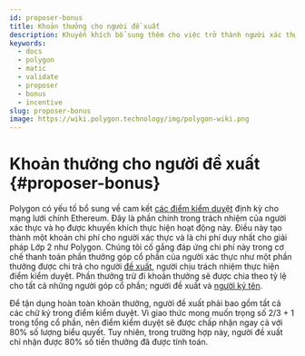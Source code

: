 ```yaml
---
id: proposer-bonus
title: Khoản thưởng cho người đề xuất
description: Khuyến khích bổ sung thêm cho việc trở thành người xác thực.
keywords:
  - docs
  - polygon
  - matic
  - validate
  - proposer
  - bonus
  - incentive
slug: proposer-bonus
image: https://wiki.polygon.technology/img/polygon-wiki.png
---
```


# Khoản thưởng cho người đề xuất {#proposer-bonus}

Polygon có yếu tố bổ sung về cam kết [các điểm kiểm duyệt](/docs/maintain/glossary.md#checkpoint-transaction) định kỳ cho mạng lưới chính Ethereum.
Đây là phần chính trong trách nhiệm của người xác thực và họ được khuyến khích thực hiện hoạt động này. Điều này tạo thành một khoản chi phí cho người xác thực và là chi phí duy nhất cho giải pháp Lớp 2 như Polygon. Chúng tôi cố gắng đáp ứng chi phí này trong cơ chế thanh toán phần thưởng góp cổ phần của người xác thực như một phần thưởng được chi trả cho người [đề xuất](/docs/maintain/glossary.md#proposer), người chịu trách nhiệm thực hiện điểm kiểm duyệt. Phần thưởng trừ đi khoản thưởng sẽ được chia theo tỷ lệ cho tất cả những người góp cổ phần; người đề xuất và [người ký tên](/docs/maintain/glossary.md#signer-address).

Để tận dụng hoàn toàn khoản thưởng, người đề xuất phải bao gồm tất cả các chữ ký trong điểm kiểm duyệt. Vì giao thức mong muốn trọng số 2/3 + 1 trong tổng cổ phần, nên điểm kiểm duyệt sẽ được chấp nhận ngay cả với 80% số lượng biểu quyết. Tuy nhiên, trong trường hợp này, người đề xuất chỉ nhận được 80% số tiền thưởng đã được tính toán.
